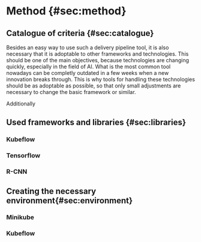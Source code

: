 # Method {#sec:method}

## Catalogue of criteria {#sec:catalogue}

Besides an easy way to use such a delivery pipeline tool, it is also necessary that it is adoptable to other frameworks and technologies. This should be one of the main objectives, because technologies are changing quickly, especially in the field of AI. What is the most common tool nowadays can be completly outdated in a few weeks when a new innovation breaks through. This is why tools for handling these technologies should be as adoptable as possible, so that only small adjustments are necessary to change the basic framework or similar.

Additionally

## Used frameworks and libraries {#sec:libraries}

### Kubeflow

### Tensorflow

### R-CNN

## Creating the necessary environment{#sec:environment}

### Minikube

### Kubeflow
